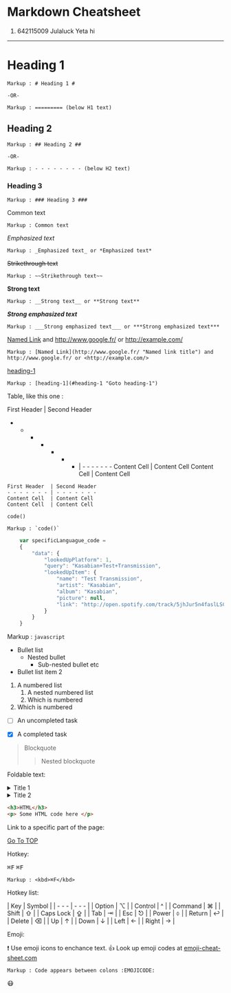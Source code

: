 Markdown Cheatsheet<a name="TOP"></a>
===================
1. 642115009 Julaluck Yeta hi 
- - - -
# Heading 1 #

    Markup : # Heading 1 #

    -OR-

    Markup : ========= (below H1 text)

## Heading 2 ##

    Markup : ## Heading 2 ##

    -OR-

    Markup : - - - - - - - - (below H2 text)

### Heading 3 ###

    Markup : ### Heading 3 ###

Common text

    Markup : Common text

_Emphasized text_

    Markup : _Emphasized text_ or *Emphasized text*

~~Strikethrough text~~

    Markup : ~~Strikethrough text~~

__Strong text__

    Markup : __Strong text__ or **Strong text**

___Strong emphasized text___

    Markup : ___Strong emphasized text___ or ***Strong emphasized text***

[Named Link](http://www.google.fr/ "Named link title") and http://www.google.fr/ or <http://example.com/>

    Markup : [Named Link](http://www.google.fr/ "Named link title") and http://www.google.fr/ or <http://example.com/>

[heading-1](#heading-1 "Goto heading-1")

    Markup : [heading-1](#heading-1 "Goto heading-1")

 Table, like this one :

First Header  | Second Header
- - - - - - - | - - - - - - -
Content Cell  | Content Cell
Content Cell  | Content Cell

```
First Header  | Second Header
- - - - - - - | - - - - - - -
Content Cell  | Content Cell
Content Cell  | Content Cell

```



`code()`

    Markup : `code()`

```javascript
    var specificLanguague_code =
    {
        "data": {
            "lookedUpPlatform": 1,
            "query": "Kasabian+Test+Transmission",
            "lookedUpItem": {
                "name": "Test Transmission",
                "artist": "Kasabian",
                "album": "Kasabian",
                "picture": null,
                "link": "http://open.spotify.com/track/5jhJur5n4faslLSCOcrTp"
            }
        }
    }
```

   Markup : ```javascript
            ```

* Bullet list
    * Nested bullet
        * Sub-nested bullet etc
* Bullet list item 2
1. A numbered list
    1. A nested numbered list
    2. Which is numbered
2. Which is numbered

- [ ] An uncompleted task
- [x] A completed task


> Blockquote
>> Nested blockquote

Foldable text:

<details>
  <summary>Title 1</summary>
  <p>Content 1 Content 1 Content 1 Content 1 Content 1</p>
</details>
<details>
  <summary>Title 2</summary>
  <p>Content 2 Content 2 Content 2 Content 2 Content 2</p>
</details>

```html
<h3>HTML</h3>
<p> Some HTML code here </p>
```

Link to a specific part of the page:

[Go To TOP](#TOP)

Hotkey:

<kbd>⌘F</kbd>
<kbd>⌘F</kbd>

    Markup : <kbd>⌘F</kbd>

Hotkey list:

| Key | Symbol |
| - - - | - - - |
| Option | ⌥ |
| Control | ^ |
| Command | ⌘ |
| Shift | ⇧ |
| Caps Lock | ⇪ |
| Tab | ⇥ |
| Esc | ⎋ |
| Power | ⏀ |
| Return | ↩︎ |
| Delete | ⌫ |
| Up | ↑ |
| Down | ↓ |
| Left | ← |
| Right | → |

Emoji:

:exclamation: Use emoji icons to enchance text. :+1: Look up emoji codes at [emoji-cheat-sheet.com](http://emoji-cheat-sheet.com/)

    Markup : Code appears between colons :EMOJICODE:

:mask:

